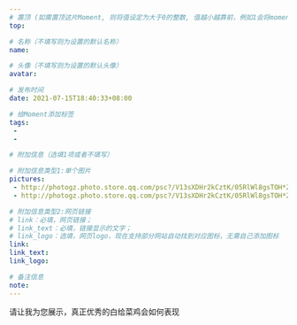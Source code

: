 ```yaml
---
# 置顶 (如需置顶这片Moment, 则将值设定为大于0的整数, 值越小越靠前，例如1会将moment放在最顶端)
top: 

# 名称（不填写则为设置的默认名称）
name: 

# 头像（不填写则为设置的默认头像）
avatar:

# 发布时间
date: 2021-07-15T18:40:33+08:00

# 给Moment添加标签
tags:
 -
 -

# 附加信息（选填1项或者不填写）

# 附加信息类型1:单个图片
pictures:
 - http://photogz.photo.store.qq.com/psc?/V13sXDHr2kCztK/05RlWl8gsTOH*Z17MtCBzLO37.5ZKtNt*eZ99manGK9NpZaCtVejzMMF2.uYA5ky59Nma8BkxgVy.RY2DDFZcw!!/b&bo=HwIcAR8CHAERADc!
 - http://photogz.photo.store.qq.com/psc?/V13sXDHr2kCztK/05RlWl8gsTOH*Z17MtCBzGswRngNUvqdyN6aqfuiZs0mMz.YY0qHFffWWk2bVvGNxvy8Cw*lwLcogllVcjbqXg!!/b&bo=vAEeAbwBHgERADc!

# 附加信息类型2:网页链接
# link：必填，网页链接；
# link_text：必填，链接显示的文字；
# link_logo：选填，网页logo，现在支持部分网站自动找到对应图标，无需自己添加图标
link:
link_text:
link_logo:

# 备注信息
note:
---
```


请让我为您展示，真正优秀的白给菜鸡会如何表现
